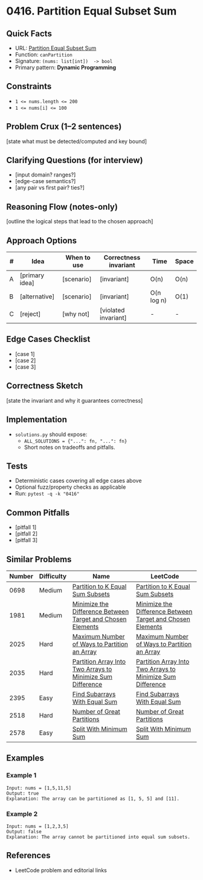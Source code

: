# 0416. Partition Equal Subset Sum

## Quick Facts

- URL: [Partition Equal Subset Sum](https://leetcode.com/problems/partition-equal-subset-sum/)
- Function: `canPartition`
- Signature: `(nums: list[int])  -> bool`
- Primary pattern: **Dynamic Programming**

## Constraints

- `1 <= nums.length <= 200`
- `1 <= nums[i] <= 100`

## Problem Crux (1–2 sentences)

[state what must be detected/computed and key bound]

## Clarifying Questions (for interview)

- [input domain? ranges?]
- [edge-case semantics?]
- [any pair vs first pair? ties?]

## Reasoning Flow (notes-only)

[outline the logical steps that lead to the chosen approach]

## Approach Options

| #   | Idea           | When to use | Correctness invariant | Time       | Space |
| --- | -------------- | ----------- | --------------------- | ---------- | ----- |
| A   | [primary idea] | [scenario]  | [invariant]           | O(n)       | O(n)  |
| B   | [alternative]  | [scenario]  | [invariant]           | O(n log n) | O(1)  |
| C   | [reject]       | [why not]   | [violated invariant]  | -          | -     |

## Edge Cases Checklist

- [case 1]
- [case 2]
- [case 3]

## Correctness Sketch

[state the invariant and why it guarantees correctness]

## Implementation

- `solutions.py` should expose:
    - `ALL_SOLUTIONS = {"...": fn, "...": fn}`
    - Short notes on tradeoffs and pitfalls.

## Tests

- Deterministic cases covering all edge cases above
- Optional fuzz/property checks as applicable
- Run: `pytest -q -k "0416"`

## Common Pitfalls

- [pitfall 1]
- [pitfall 2]
- [pitfall 3]

## Similar Problems

| Number | Difficulty | Name                                                                                                                                       | LeetCode                                                                                                                                                |
| ------ | ---------- | ------------------------------------------------------------------------------------------------------------------------------------------ | ------------------------------------------------------------------------------------------------------------------------------------------------------- |
| 0698   | Medium     | [Partition to K Equal Sum Subsets](../0698-partition-to-k-equal-sum-subsets/readme.md)                                                     | [Partition to K Equal Sum Subsets](https://leetcode.com/problems/partition-to-k-equal-sum-subsets/)                                                     |
| 1981   | Medium     | [Minimize the Difference Between Target and Chosen Elements](../1981-minimize-the-difference-between-target-and-chosen-elements/readme.md) | [Minimize the Difference Between Target and Chosen Elements](https://leetcode.com/problems/minimize-the-difference-between-target-and-chosen-elements/) |
| 2025   | Hard       | [Maximum Number of Ways to Partition an Array](../2025-maximum-number-of-ways-to-partition-an-array/readme.md)                             | [Maximum Number of Ways to Partition an Array](https://leetcode.com/problems/maximum-number-of-ways-to-partition-an-array/)                             |
| 2035   | Hard       | [Partition Array Into Two Arrays to Minimize Sum Difference](../2035-partition-array-into-two-arrays-to-minimize-sum-difference/readme.md) | [Partition Array Into Two Arrays to Minimize Sum Difference](https://leetcode.com/problems/partition-array-into-two-arrays-to-minimize-sum-difference/) |
| 2395   | Easy       | [Find Subarrays With Equal Sum](../2395-find-subarrays-with-equal-sum/readme.md)                                                           | [Find Subarrays With Equal Sum](https://leetcode.com/problems/find-subarrays-with-equal-sum/)                                                           |
| 2518   | Hard       | [Number of Great Partitions](../2518-number-of-great-partitions/readme.md)                                                                 | [Number of Great Partitions](https://leetcode.com/problems/number-of-great-partitions/)                                                                 |
| 2578   | Easy       | [Split With Minimum Sum](../2578-split-with-minimum-sum/readme.md)                                                                         | [Split With Minimum Sum](https://leetcode.com/problems/split-with-minimum-sum/)                                                                         |

## Examples

### Example 1

```text
Input: nums = [1,5,11,5]
Output: true
Explanation: The array can be partitioned as [1, 5, 5] and [11].
```

### Example 2

```text
Input: nums = [1,2,3,5]
Output: false
Explanation: The array cannot be partitioned into equal sum subsets.
```

## References

- LeetCode problem and editorial links
